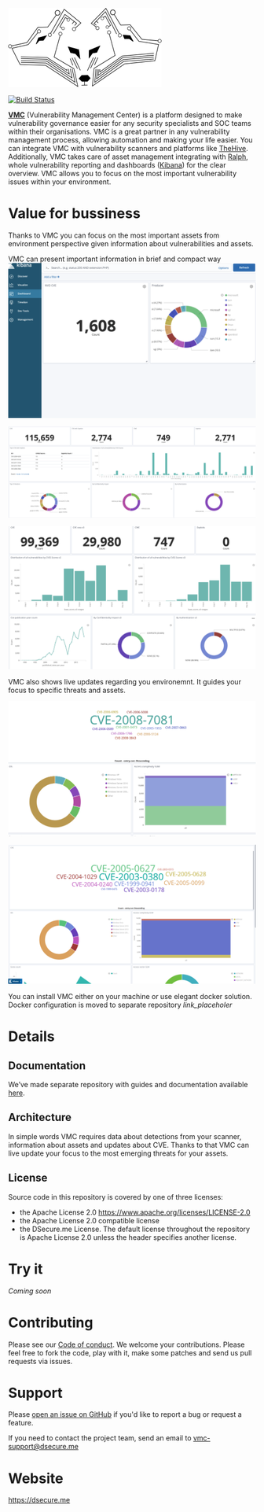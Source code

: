 ![Logo](https://github.com/DSecureMe/vmc/blob/master/images/vmp.png)

[![Build Status](https://travis-ci.com/DSecureMe/vmc.svg?branch=master)](https://travis-ci.com/DSecureMe/vmc)

**[VMC](https://dsecure.me)** (Vulnerability Management Center) is a platform designed to make vulnerability governance easier for any security specialists and SOC teams within their organisations. VMC is a great partner in any vulnerability management process, allowing automation and making your life easier. You can integrate VMC with vulnerability scanners and platforms like [TheHive](https://github.com/TheHive-Project/TheHive). Additionally, VMC takes care of asset management integrating with [Ralph](https://github.com/allegro/ralph), whole vulnerability reporting and dashboards ([Kibana](https://github.com/elastic/kibana)) for the clear overview. VMC allows you to focus on the most important vulnerability issues within your environment.

# Value for bussiness
Thanks to VMC you can focus on the most important assets from environment perspective given information about vulnerabilities and assets.

VMC can present important information in brief and compact way
![screen3](https://github.com/DSecureMe/vmc/blob/master/images/56517124_1081640865372415_2823128148789428224_n.png)

![screen4](https://github.com/DSecureMe/vmc/blob/master/images/58590369_362012701104738_5283209682779897856_n.png)

![screen5](https://github.com/DSecureMe/vmc/blob/master/images/67130855_394264208112259_8200620034528116736_n.png)

VMC also shows live updates regarding you environemnt. It guides your focus to specific threats and assets.

![screen1](https://github.com/DSecureMe/vmc/blob/master/images/54525102_322316375302297_4724612730252689408_n.png)

![screen2](https://github.com/DSecureMe/vmc/blob/master/images/54525980_511427642719427_3614827467690213376_n.png)

You can install VMC either on your machine or use elegant docker solution. Docker configuration is moved to separate repository _link_placeholer_

# Details
## Documentation
We’ve made separate repository with guides and documentation available [here](https://github.com/DSecureMe/vmcDocs).
## Architecture
In simple words VMC requires data about detections from your scanner, information about assets and updates about CVE. Thanks to that VMC can live update your focus to the most emerging threats for your assets.
## License
Source code in this repository is covered by one of three licenses:
* the Apache License 2.0 https://www.apache.org/licenses/LICENSE-2.0
* the Apache License 2.0 compatible license
* the DSecure.me License.
The default license throughout the repository is Apache License 2.0 unless the header specifies another license.

# Try it
_Coming soon_

# Contributing
Please see our [Code of conduct](https://github.com/DSecureMe/vmc/blob/master/CODE_OF_CONDUCT.md). We welcome your contributions. Please feel free to fork the code, play with it, make some patches and send us pull requests via issues.

# Support
Please [open an issue on GitHub](https://github.com/DSecureMe/vmc/issues) if you'd like to report a bug or request a feature.

If you need to contact the project team, send an email to vmc-support@dsecure.me

# Website
https://dsecure.me
